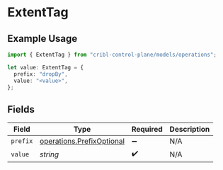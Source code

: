 # ExtentTag

## Example Usage

```typescript
import { ExtentTag } from "cribl-control-plane/models/operations";

let value: ExtentTag = {
  prefix: "dropBy",
  value: "<value>",
};
```

## Fields

| Field                                                                  | Type                                                                   | Required                                                               | Description                                                            |
| ---------------------------------------------------------------------- | ---------------------------------------------------------------------- | ---------------------------------------------------------------------- | ---------------------------------------------------------------------- |
| `prefix`                                                               | [operations.PrefixOptional](../../models/operations/prefixoptional.md) | :heavy_minus_sign:                                                     | N/A                                                                    |
| `value`                                                                | *string*                                                               | :heavy_check_mark:                                                     | N/A                                                                    |